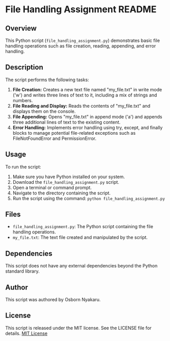 # File Handling Assignment README

## Overview
This Python script (`file_handling_assignment.py`) demonstrates basic file handling operations such as file creation, reading, appending, and error handling.

## Description
The script performs the following tasks:
1. **File Creation:** Creates a new text file named "my_file.txt" in write mode ('w') and writes three lines of text to it, including a mix of strings and numbers.
2. **File Reading and Display:** Reads the contents of "my_file.txt" and displays them on the console.
3. **File Appending:** Opens "my_file.txt" in append mode ('a') and appends three additional lines of text to the existing content.
4. **Error Handling:** Implements error handling using try, except, and finally blocks to manage potential file-related exceptions such as FileNotFoundError and PermissionError.

## Usage
To run the script:
1. Make sure you have Python installed on your system.
2. Download the `file_handling_assignment.py` script.
3. Open a terminal or command prompt.
4. Navigate to the directory containing the script.
5. Run the script using the command: `python file_handling_assignment.py`


## Files
- `file_handling_assignment.py`: The Python script containing the file handling operations.
- `my_file.txt`: The text file created and manipulated by the script.

## Dependencies
This script does not have any external dependencies beyond the Python standard library.

## Author
This script was authored by Osborn Nyakaru.

## License
This script is released under the MIT license. See the LICENSE file for details. [MIT License](https://opensource.org/licenses/MIT)



